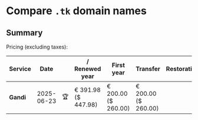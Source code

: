 # Compare `.tk` domain names

## Summary

Pricing (excluding taxes):

| Service | Date |  | / Renewed year | First year | Transfer | Restoration |
|--|--|--|--|--|--|--|
| **Gandi** | 2025-06-23 | 🏆 | € 391.98<br>($ 447.98) | € 200.00<br>($ 260.00) | € 200.00<br>($ 260.00) |  |
